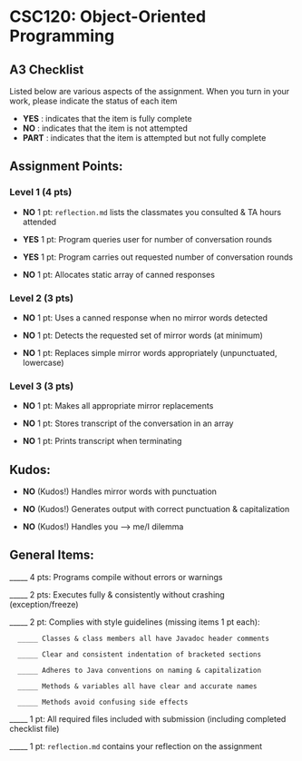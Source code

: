 # CSC120: Object-Oriented Programming
## A3 Checklist

Listed below are various aspects of the assignment.  When you turn in your work, please indicate the status of each item

- **YES** : indicates that the item is fully complete
- **NO** : indicates that the item is not attempted
- **PART** : indicates that the item is attempted but not fully complete


## Assignment Points:

### Level 1 (4 pts)

- **NO** 1 pt: `reflection.md` lists the classmates you consulted & TA hours attended

- **YES** 1 pt: Program queries user for number of conversation rounds

- **YES** 1 pt: Program carries out requested number of conversation rounds

- **NO** 1 pt: Allocates static array of canned responses

### Level 2 (3 pts)

- **NO** 1 pt: Uses a canned response when no mirror words detected

- **NO**  1 pt: Detects the requested set of mirror words (at minimum)

- **NO** 1 pt: Replaces simple mirror words appropriately (unpunctuated, lowercase)

### Level 3 (3 pts)

- **NO** 1 pt: Makes all appropriate mirror replacements

- **NO**  1 pt: Stores transcript of the conversation in an array

- **NO** 1 pt: Prints transcript when terminating

## Kudos:

- **NO**  (Kudos!) Handles mirror words with punctuation

- **NO** (Kudos!) Generates output with correct punctuation & capitalization

- **NO** (Kudos!) Handles you --> me/I dilemma



## General Items:

_____ 4 pts: Programs compile without errors or warnings

_____ 2 pts: Executes fully & consistently without crashing (exception/freeze)

_____ 2 pt: Complies with style guidelines (missing items 1 pt each):

      _____ Classes & class members all have Javadoc header comments

      _____ Clear and consistent indentation of bracketed sections

      _____ Adheres to Java conventions on naming & capitalization

      _____ Methods & variables all have clear and accurate names

      _____ Methods avoid confusing side effects

_____ 1 pt: All required files included with submission (including completed checklist file)

_____ 1 pt: `reflection.md` contains your reflection on the assignment
